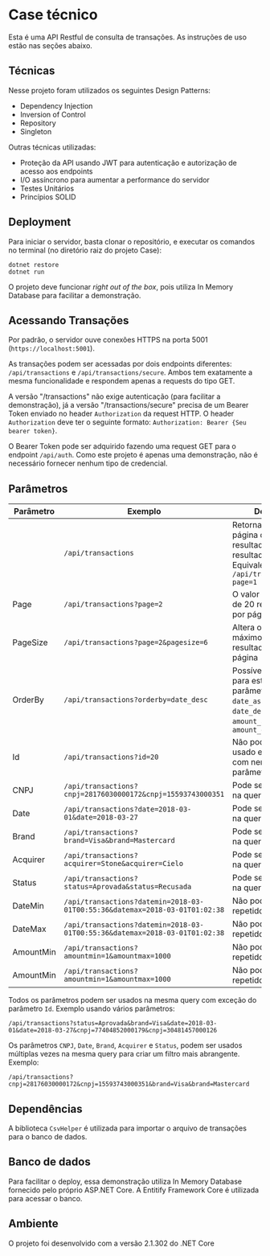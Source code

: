 # Case técnico

Esta é uma API Restful de consulta de transações. As instruções de uso estão nas seções abaixo.

## Técnicas

Nesse projeto foram utilizados os seguintes Design Patterns:

- Dependency Injection
- Inversion of Control
- Repository
- Singleton

Outras técnicas utilizadas:

- Proteção da API usando JWT para autenticação e autorização de acesso aos endpoints
- I/O assíncrono para aumentar a performance do servidor
- Testes Unitários
- Princípios SOLID

## Deployment

Para iniciar o servidor, basta clonar o repositório, e executar os comandos no terminal (no diretório raiz do projeto Case):
```
dotnet restore
dotnet run
```
O projeto deve funcionar *right out of the box*, pois utiliza In Memory Database para facilitar a demonstração.

## Acessando Transações

Por padrão, o servidor ouve conexões HTTPS na porta 5001 (`https://localhost:5001`).

As transações podem ser acessadas por dois endpoints diferentes: `/api/transactions` e `/api/transactions/secure`. Ambos tem exatamente a mesma funcionalidade e respondem apenas a requests do tipo GET.

A versão "/transactions" não exige autenticação (para facilitar a demonstração), já a versão "/transactions/secure" precisa de um Bearer Token enviado no header `Authorization` da request HTTP. O header `Authorization` deve ter o seguinte formato: `Authorization: Bearer {Seu bearer token}`.

O Bearer Token pode ser adquirido fazendo uma request GET para o endpoint `/api/auth`. Como este projeto é apenas uma demonstração, não é necessário fornecer nenhum tipo de credencial.

## Parâmetros

|Parâmetro |  Exemplo | Detalhe |
|----------|------|------|
| | `/api/transactions` | Retorna a primeira página de resultados (20 resultados). Equivalente a `/api/transactions?page=1` |
| Page | `/api/transactions?page=2` | O valor padrão é de 20 resultados por página |
| PageSize | `/api/transactions?page=2&pagesize=6` | Altera o valor máximo de resultados por página |
| OrderBy | `/api/transactions?orderby=date_desc` | Possíveis valores para este parâmetro são `date_asc`, `date_desc`, `amount_asc` e `amount_desc` |
| Id | `/api/transactions?id=20` | Não pode ser usado em conjunto com nenhum outro parâmetro |
| CNPJ | `/api/transactions?cnpj=28176030000172&cnpj=15593743000351` | Pode ser repetido na query |
| Date | `/api/transactions?date=2018-03-01&date=2018-03-27` | Pode ser repetido na query |
| Brand |  `/api/transactions?brand=Visa&brand=Mastercard` | Pode ser repetido na query |
| Acquirer | `/api/transactions?acquirer=Stone&acquirer=Cielo` | Pode ser repetido na query |
| Status | `/api/transactions?status=Aprovada&status=Recusada` | Pode ser repetido na query |
| DateMin | `/api/transactions?datemin=2018-03-01T00:55:36&datemax=2018-03-01T01:02:38` | Não pode ser repetido na query |
| DateMax | `/api/transactions?datemin=2018-03-01T00:55:36&datemax=2018-03-01T01:02:38` | Não pode ser repetido na query |
| AmountMin | `/api/transactions?amountmin=1&amountmax=1000` | Não pode ser repetido na query |
| AmountMin | `/api/transactions?amountmin=1&amountmax=1000` | Não pode ser repetido na query |

Todos os parâmetros podem ser usados na mesma query com exceção do parâmetro `Id`. Exemplo usando vários parâmetros:

`/api/transactions?status=Aprovada&brand=Visa&date=2018-03-01&date=2018-03-27&cnpj=77404852000179&cnpj=30481457000126`

Os parâmetros `CNPJ`, `Date`, `Brand`, `Acquirer` e `Status`, podem ser usados múltiplas vezes na mesma query para criar um filtro mais abrangente. Exemplo:

`/api/transactions?cnpj=28176030000172&cnpj=15593743000351&brand=Visa&brand=Mastercard`

## Dependências

A biblioteca `CsvHelper` é utilizada para importar o arquivo de transações para o banco de dados.

## Banco de dados

Para facilitar o deploy, essa demonstração utiliza In Memory Database fornecido pelo próprio ASP.NET Core. A Entitify Framework Core é utilizada para acessar o banco.

## Ambiente

O projeto foi desenvolvido com a versão 2.1.302 do .NET Core
